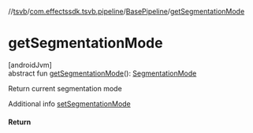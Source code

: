 //[tsvb](../../../index.md)/[com.effectssdk.tsvb.pipeline](../index.md)/[BasePipeline](index.md)/[getSegmentationMode](get-segmentation-mode.md)

# getSegmentationMode

[androidJvm]\
abstract fun [getSegmentationMode](get-segmentation-mode.md)(): [SegmentationMode](../-segmentation-mode/index.md)

Return current segmentation mode

Additional info [setSegmentationMode](set-segmentation-mode.md)

#### Return
